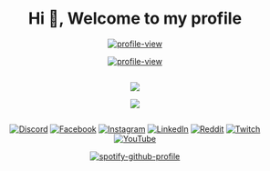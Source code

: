 <h1 align="center">Hi 👋, Welcome to my profile</h1>



<p align="center"><a href="https://visitcount.itsvg.in"><img src="https://visitcount.itsvg.in/api?id=xenoncolt&amp;icon=5&amp;color=6" alt="profile-view"></a></p>

<p align="center"><a href="https://discord.com/users/709210314230726776"><img src="https://lanyard.cnrad.dev/api/709210314230726776" alt="profile-view"></a></p>


<p align="center"><img src="https://github-readme-stats.vercel.app/api?username=xenoncolt&amp;theme=radical&amp;hide_border=false&amp;include_all_commits=true&amp;count_private=true" alt=""><br/>
<img src="https://github-readme-streak-stats.herokuapp.com/?user=xenoncolt&amp;theme=radical&amp;hide_border=false" alt=""><br/>
<img src="https://github-readme-stats.vercel.app/api/top-langs/?username=xenoncolt&amp;theme=radical&amp;hide_border=false&amp;include_all_commits=true&amp;count_private=true&amp;layout=compact" alt=""></p>




<p align="center"><img src="https://skillicons.dev/icons?i=git,androidstudio,docker,cpp,bash,cloudflare,gradle,js,kotlin,nodejs,rust"/></p>


<p align="center">  <a href="https://wakatime.com"><img src="https://wakatime.com/share/@xenoncolt/f737e199-9153-4178-b3af-82815ca1cd74.png" /></a> </p>






<p align="center"><img src="https://quotes-github-readme.vercel.app/api?type=horizontal&amp;theme=radical" alt=""></p>







<p align="center"><a href="https://discord.gg/MyMUhVTttu"><img src="https://img.shields.io/badge/Discord-%237289DA.svg?logo=discord&amp;logoColor=white" alt="Discord"></a> <a href="https://facebook.com/codenheaven"><img src="https://img.shields.io/badge/Facebook-%231877F2.svg?logo=Facebook&amp;logoColor=white" alt="Facebook"></a> <a href="https://instagram.com/xenoncolt"><img src="https://img.shields.io/badge/Instagram-%23E4405F.svg?logo=Instagram&amp;logoColor=white" alt="Instagram"></a> <a href="https://linkedin.com/in/xenoncolt"><img src="https://img.shields.io/badge/LinkedIn-%230077B5.svg?logo=linkedin&amp;logoColor=white" alt="LinkedIn"></a> <a href="https://reddit.com/user/xenoncolt"><img src="https://img.shields.io/badge/Reddit-%23FF4500.svg?logo=Reddit&amp;logoColor=white" alt="Reddit"></a> <a href="https://twitch.tv/xenoncolt"><img src="https://img.shields.io/badge/Twitch-%239146FF.svg?logo=Twitch&amp;logoColor=white" alt="Twitch"></a> <a href="https://youtube.com/@xenoncolt"><img src="https://img.shields.io/badge/YouTube-%23FF0000.svg?logo=YouTube&amp;logoColor=white" alt="YouTube"></a> </p>


<p align="center"><a href="https://spotify-github-profile.vercel.app/api/view?uid=h03pvhdfx8waarcmnh6dww6t2&amp;redirect=true"><img src="https://spotify-github-profile.vercel.app/api/view?uid=h03pvhdfx8waarcmnh6dww6t2&amp;cover_image=true&amp;theme=default&amp;show_offline=false&amp;background_color=121212&amp;bar_color=53b14f&amp;bar_color_cover=true" alt="spotify-github-profile"></a></p>
